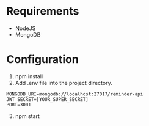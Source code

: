 # Requirements  
- NodeJS
- MongoDB

# Configuration
1) npm install
2) Add .env file into the project directory.

```
MONGODB_URI=mongodb://localhost:27017/reminder-api
JWT_SECRET=[YOUR_SUPER_SECRET]
PORT=3001
```

3) npm start